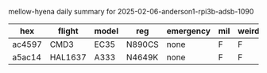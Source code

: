 mellow-hyena daily summary for 2025-02-06-anderson1-rpi3b-adsb-1090

|hex|flight|model|reg|emergency|mil|weirdo|
|--|--|--|--|--|--|--|
|ac4597|CMD3|EC35|N890CS|none|F|F|
|a5ac14|HAL1637|A333|N4649K|none|F|F|
